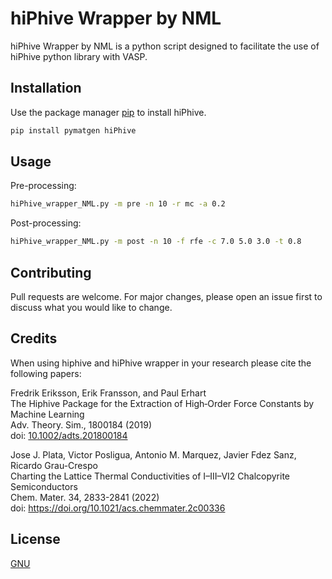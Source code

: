 # hiPhive Wrapper by NML

hiPhive Wrapper by NML is a python script designed  to facilitate the use of hiPhive python library with VASP. 

## Installation

Use the package manager [pip](https://pip.pypa.io/en/stable/) to install hiPhive.

```bash
pip install pymatgen hiPhive
```

## Usage

Pre-processing:

```bash
hiPhive_wrapper_NML.py -m pre -n 10 -r mc -a 0.2
```

Post-processing:

```bash
hiPhive_wrapper_NML.py -m post -n 10 -f rfe -c 7.0 5.0 3.0 -t 0.8 
```

## Contributing
Pull requests are welcome. For major changes, please open an issue first to discuss what you would like to change.

## Credits 

When using hiphive and hiPhive wrapper in your research please cite the following papers:

Fredrik Eriksson, Erik Fransson, and Paul Erhart<br/>
The Hiphive Package for the Extraction of High‐Order Force Constants by Machine Learning<br/>
Adv. Theory. Sim., 1800184 (2019)<br/>
doi: [10.1002/adts.201800184](https://onlinelibrary.wiley.com/doi/abs/10.1002/adts.201800184)

Jose J. Plata, Victor Posligua, Antonio M. Marquez, Javier Fdez Sanz, Ricardo Grau-Crespo<br/>
Charting the Lattice Thermal Conductivities of I–III–VI2 Chalcopyrite Semiconductors <br/>
Chem. Mater. 34, 2833-2841 (2022)<br/>
doi: https://doi.org/10.1021/acs.chemmater.2c00336

## License
[GNU](https://www.gnu.org/licenses/gpl-3.0.en.html)
